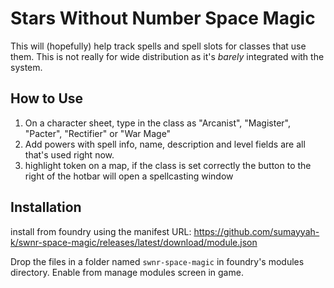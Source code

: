 # Stars Without Number Space Magic
This will (hopefully) help track spells and spell slots for classes that use them. This is not really for wide distribution as it's _barely_ integrated with the system.

## How to Use
1. On a character sheet, type in the class as "Arcanist", "Magister", "Pacter", "Rectifier" or "War Mage"
2. Add powers with spell info, name, description and level fields are all that's used right now.
3. highlight token on a map, if the class is set correctly the button to the right of the hotbar will open a spellcasting window

## Installation
install from foundry using the manifest URL: https://github.com/sumayyah-k/swnr-space-magic/releases/latest/download/module.json

Drop the files in a folder named `swnr-space-magic` in foundry's modules directory. Enable from manage modules screen in game.